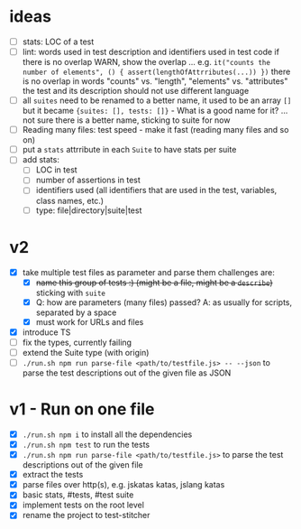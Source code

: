 # ideas
- [ ] stats: LOC of a test
- [ ] lint: words used in test description and identifiers used in test code
      if there is no overlap WARN, show the overlap ...
      e.g. `it("counts the number of elements", () { assert(lengthOfAttrributes(...)) })`
      there is no overlap in words "counts" vs. "length", "elements" vs. "attributes"
      the test and its description should not use different language
- [ ] all `suites` need to be renamed to a better name, it used to be
      an array `[]` but it became `{suites: [], tests: []}` - What is a good name for it?
      ... not sure there is a better name, sticking to suite for now
- [ ] Reading many files: test speed - make it fast (reading many files and so on)
- [ ] put a `stats` attrribute in each `Suite` to have stats per suite
- [ ] add stats:
  - [ ] LOC in test
  - [ ] number of assertions in test
  - [ ] identifiers used (all identifiers that are used in the test, variables, class names, etc.)
  - [ ] type: file|directory|suite|test

# v2
- [x] take multiple test files as parameter and parse them
      challenges are:
   - [x] ~~name this group of tests :) (might be a file, might be a `describe`)~~ sticking with `suite`
   - [x] Q: how are parameters (many files) passed? 
         A: as usually for scripts, separated by a space
   - [x] must work for URLs and files
- [x] introduce TS
- [ ] fix the types, currently failing
- [ ] extend the Suite type (with origin)
- [ ] `./run.sh npm run parse-file <path/to/testfile.js> -- --json` to parse the test descriptions out of the given file as JSON

# v1 - Run on one file
- [x] `./run.sh npm i` to install all the dependencies
- [x] `./run.sh npm test` to run the tests
- [x] `./run.sh npm run parse-file <path/to/testfile.js>` to parse the test descriptions out of the given file 
- [x] extract the tests
- [x] parse files over http(s), e.g. jskatas katas, jslang katas
- [x] basic stats, #tests, #test suite
- [x] implement tests on the root level
- [x] rename the project to test-stitcher